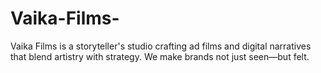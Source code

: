 # Vaika-Films-
Vaika Films is a storyteller's studio crafting ad films and digital narratives that blend artistry with strategy. We make brands not just seen—but felt.

